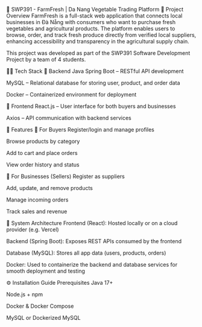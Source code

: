 🥬 SWP391 - FarmFresh | Da Nang Vegetable Trading Platform
📌 Project Overview
FarmFresh is a full-stack web application that connects local businesses in Đà Nẵng with consumers who want to purchase fresh vegetables and agricultural products. The platform enables users to browse, order, and track fresh produce directly from verified local suppliers, enhancing accessibility and transparency in the agricultural supply chain.

This project was developed as part of the SWP391 Software Development Project by a team of 4 students.

👨‍💻 Tech Stack
🔧 Backend
Java Spring Boot – RESTful API development

MySQL – Relational database for storing user, product, and order data

Docker – Containerized environment for deployment

🎨 Frontend
React.js – User interface for both buyers and businesses

Axios – API communication with backend services

🚀 Features
🛒 For Buyers
Register/login and manage profiles

Browse products by category

Add to cart and place orders

View order history and status

🏢 For Businesses (Sellers)
Register as suppliers

Add, update, and remove products

Manage incoming orders

Track sales and revenue

🔗 System Architecture
Frontend (React): Hosted locally or on a cloud provider (e.g. Vercel)

Backend (Spring Boot): Exposes REST APIs consumed by the frontend

Database (MySQL): Stores all app data (users, products, orders)

Docker: Used to containerize the backend and database services for smooth deployment and testing

⚙️ Installation Guide
Prerequisites
Java 17+

Node.js + npm

Docker & Docker Compose

MySQL or Dockerized MySQL
